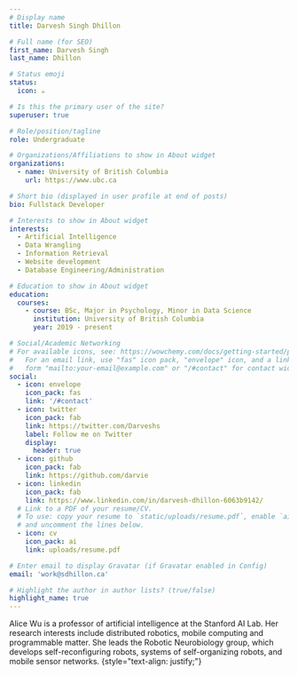 ```yaml
---
# Display name
title: Darvesh Singh Dhillon

# Full name (for SEO)
first_name: Darvesh Singh
last_name: Dhillon

# Status emoji
status:
  icon: ☕️

# Is this the primary user of the site?
superuser: true

# Role/position/tagline
role: Undergraduate

# Organizations/Affiliations to show in About widget
organizations:
  - name: University of British Columbia
    url: https://www.ubc.ca

# Short bio (displayed in user profile at end of posts)
bio: Fullstack Developer

# Interests to show in About widget
interests:
  - Artificial Intelligence
  - Data Wrangling
  - Information Retrieval
  - Website development
  - Database Engineering/Administration

# Education to show in About widget
education:
  courses:
    - course: BSc, Major in Psychology, Minor in Data Science
      institution: University of British Columbia
      year: 2019 - present

# Social/Academic Networking
# For available icons, see: https://wowchemy.com/docs/getting-started/page-builder/#icons
#   For an email link, use "fas" icon pack, "envelope" icon, and a link in the
#   form "mailto:your-email@example.com" or "/#contact" for contact widget.
social:
  - icon: envelope
    icon_pack: fas
    link: '/#contact'
  - icon: twitter
    icon_pack: fab
    link: https://twitter.com/Darveshs
    label: Follow me on Twitter
    display:
      header: true
  - icon: github
    icon_pack: fab
    link: https://github.com/darvie
  - icon: linkedin
    icon_pack: fab
    link: https://www.linkedin.com/in/darvesh-dhillon-6063b9142/
  # Link to a PDF of your resume/CV.
  # To use: copy your resume to `static/uploads/resume.pdf`, enable `ai` icons in `params.yaml`,
  # and uncomment the lines below.
  - icon: cv
    icon_pack: ai
    link: uploads/resume.pdf

# Enter email to display Gravatar (if Gravatar enabled in Config)
email: 'work@sdhillon.ca'

# Highlight the author in author lists? (true/false)
highlight_name: true
---
```


Alice Wu is a professor of artificial intelligence at the Stanford AI Lab. Her research interests include distributed robotics, mobile computing and programmable matter. She leads the Robotic Neurobiology group, which develops self-reconfiguring robots, systems of self-organizing robots, and mobile sensor networks.
{style="text-align: justify;"}
